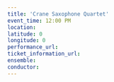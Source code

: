```yaml
---
title: 'Crane Saxophone Quartet'
event_time: 12:00 PM
location:
latitude: 0
longitude: 0
performance_url:
ticket_information_url:
ensemble:
conductor:
---
```

